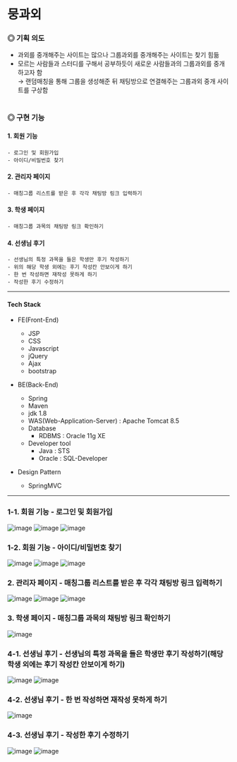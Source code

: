 # 뭉과외

### ◎ 기획 의도
  - 과외를 중개해주는 사이트는 많으나 그룹과외를 중개해주는 사이트는 찾기 힘듦
  - 모르는 사람들과 스터디를 구해서 공부하듯이 새로운 사람들과의 그룹과외를 중개하고자 함<br>
→ 랜덤매칭을 통해 그룹을 생성해준 뒤 채팅방으로 연결해주는 그룹과외 중개 사이트를 구상함
<br/><br/>

### ◎ 구현 기능
  #### 1. 회원 기능<br>
    - 로그인 및 회원가입
    - 아이디/비밀번호 찾기

  #### 2. 관리자 페이지<br>
    - 매칭그룹 리스트를 받은 후 각각 채팅방 링크 입력하기

  #### 3. 학생 페이지<br>
    - 매칭그룹 과목의 채팅방 링크 확인하기

  #### 4. 선생님 후기<br>
    - 선생님의 특정 과목을 들은 학생만 후기 작성하기
    - 위의 해당 학생 외에는 후기 작성칸 안보이게 하기
    - 한 번 작성하면 재작성 못하게 하기
    - 작성한 후기 수정하기
-----------

#### Tech Stack

+ FE(Front-End)

   - JSP
   - CSS
   - Javascript
   - jQuery
   - Ajax
   - bootstrap
   

+ BE(Back-End)

   - Spring
   - Maven
   - jdk 1.8
   - WAS(Web-Application-Server) : Apache Tomcat 8.5
   - Database
     * RDBMS : Oracle 11g XE
   - Developer tool
     * Java : STS
     * Oracle : SQL-Developer

 + Design Pattern
   - SpringMVC
-----------

### 1-1. 회원 기능 - 로그인 및 회원가입
![image](https://user-images.githubusercontent.com/97891349/184546988-5c0a60f7-8f0c-4028-923f-87fc343867f7.png)
![image](https://user-images.githubusercontent.com/97891349/184547149-203fd8c2-7ffa-49b3-8353-4585df8e7d7c.png)
![image](https://user-images.githubusercontent.com/97891349/184547288-8328fe73-0ba7-493c-ad22-7e7816c617d2.png)
<br/>

### 1-2. 회원 기능 - 아이디/비밀번호 찾기
![image](https://user-images.githubusercontent.com/97891349/184547205-2fcabc1c-3e66-425e-a004-cde2759318dd.png)
![image](https://user-images.githubusercontent.com/97891349/184547235-e94aac27-b54d-4ada-a519-b6c7f2941598.png)
![image](https://user-images.githubusercontent.com/97891349/184547376-29186bbe-80f5-451c-bd86-7b9118fd93e4.png)
<br/>

### 2. 관리자 페이지 - 매칭그룹 리스트를 받은 후 각각 채팅방 링크 입력하기
![image](https://user-images.githubusercontent.com/97891349/184547557-9e5caafc-13b9-4719-a06e-6eae4e67d82a.png)
![image](https://user-images.githubusercontent.com/97891349/184547569-6bb53158-3ac9-4a12-9d55-789c803726b5.png)
![image](https://user-images.githubusercontent.com/97891349/184547588-fd1bea5f-522f-496d-9349-4fc37dec7b63.png)
<br/>

### 3. 학생 페이지 - 매칭그룹 과목의 채팅방 링크 확인하기
![image](https://user-images.githubusercontent.com/97891349/184547639-f7698b9d-a7eb-4cb0-9797-9b9ed6ee8aac.png)
<br/>

### 4-1. 선생님 후기 - 선생님의 특정 과목을 들은 학생만 후기 작성하기(해당 학생 외에는 후기 작성칸 안보이게 하기)
![image](https://user-images.githubusercontent.com/97891349/184547723-05fa31dd-8b62-446e-b090-ddd8918ac678.png)
![image](https://user-images.githubusercontent.com/97891349/184547804-a29653c7-f335-4354-9c7e-5ba354853051.png)
<br/>

### 4-2. 선생님 후기 - 한 번 작성하면 재작성 못하게 하기
![image](https://user-images.githubusercontent.com/97891349/184547839-928653ab-2322-4afa-a0a6-2ab099424d46.png)
<br/>

### 4-3. 선생님 후기 - 작성한 후기 수정하기
![image](https://user-images.githubusercontent.com/97891349/184547853-30020e16-43e8-4c86-8a5e-5efade581002.png)
![image](https://user-images.githubusercontent.com/97891349/184547868-3e59fe3c-e52e-4033-921e-fff318bd64d5.png)
<br/>
